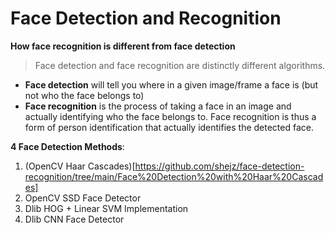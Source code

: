 # **Face Detection and Recognition**

**How face recognition is different from face detection**

> Face detection and face recognition are distinctly different algorithms. 
- **Face detection** will tell you where in a given image/frame a face is (but not who the face belongs to) 
- **Face recognition** is the process of taking a face in an image and actually identifying who the face belongs to. Face recognition is thus a form of person identification that actually identifies the detected face.

**4 Face Detection Methods**:
1. (OpenCV Haar Cascades)[https://github.com/shejz/face-detection-recognition/tree/main/Face%20Detection%20with%20Haar%20Cascades]
2. OpenCV SSD Face Detector
3. Dlib HOG + Linear SVM Implementation
4. Dlib CNN Face Detector
